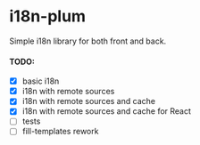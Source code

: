 # i18n-plum

Simple i18n library for both front and back.

#### TODO:
- [x] basic i18n
- [x] i18n with remote sources
- [x] i18n with remote sources and cache
- [x] i18n with remote sources and cache for React
- [ ] tests 
- [ ] fill-templates rework
